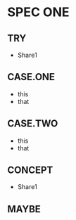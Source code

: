 # SPEC ONE

## TRY

 * Share1

## CASE.ONE

 * this 
 * that
 
## CASE.TWO

 * this
 * that

## CONCEPT

 * Share1

## MAYBE
